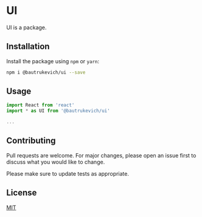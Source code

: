 # UI

UI is a package.

## Installation

Install the package using `npm` or `yarn`:

```bash
npm i @bautrukevich/ui --save
```

## Usage

```javascript
import React from 'react'
import * as UI from '@bautrukevich/ui'

...
```

## Contributing
Pull requests are welcome. For major changes, please open an issue first to discuss what you would like to change.

Please make sure to update tests as appropriate.

## License
[MIT](./LICENSE)
